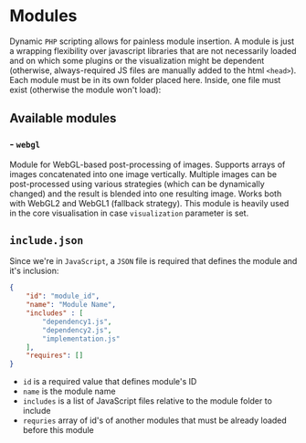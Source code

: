 # Modules

Dynamic `PHP` scripting allows for painless module insertion. A module is just a wrapping flexibility over javascript
 libraries that are not necessarily loaded and on which some plugins or the visualization might be dependent (otherwise, 
 always-required JS files are manually added to the html `<head>`).
 Each module must be in its own folder placed here. Inside, one file must exist (otherwise the module won't load):

## Available modules

### - `webgl`
Module for WebGL-based post-processing of images. Supports arrays of images concatenated into one image vertically.
Multiple images can be post-processed using various strategies (which can be dynamically changed) and the result is
blended into one resulting image. Works both with WebGL2 and WebGL1 (fallback strategy). This module is
heavily used in the core visualisation in case `visualization` parameter is set.


## `include.json`
Since we're in `JavaScript`, a `JSON` file is required that defines the module and it's inclusion:

````json
{
    "id": "module_id",
    "name": "Module Name",
    "includes" : [
        "dependency1.js",
        "dependency2.js",
        "implementation.js"
    ],
    "requires": []
}
````
- `id` is a required value that defines module's ID
- `name` is the module name 
- `includes` is a list of JavaScript files relative to the module folder to include 
- `requries` array of id's of another modules that must be already loaded before this module 

